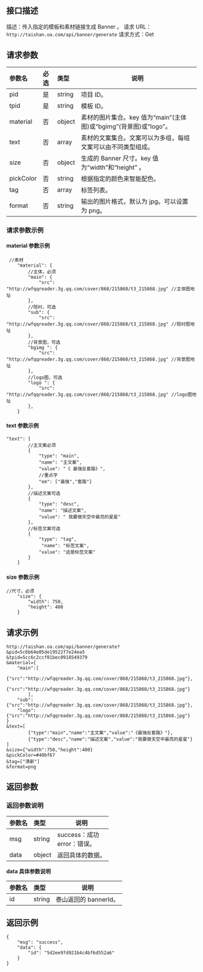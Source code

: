 ## 接口描述
描述：传入指定的模板和素材链接生成 Banner 。
请求 URL：`http://taishan.oa.com/api/banner/generate`
请求方式：Get

## 请求参数

| 参数名    | 必选 | 类型   | 说明                                                         |
| :-------- | :--- | :----- | ------------------------------------------------------------ |
| pid       | 是   | string | 项目 ID。                                                       |
| tpid      | 是   | string | 模板 ID。                                                       |
| material  | 否   | object | 素材的图片集合。key 值为“main”(主体图)或“bgimg”(背景图)或“logo”。 |
| text      | 否   | array  | 素材的文案集合。文案可以为多组，每组文案可以由不同类型组成。   |
| size      | 否   | object | 生成的 Banner 尺寸。key 值为“width”和“height” 。                |
| pickColor | 否   | string | 根据指定的颜色来智能配色。                                     |
| tag       | 否   | array  | 标签列表。                                                     |
| format    | 否   | string | 输出的图片格式，默认为 jpg。可以设置为 png。                       |

### 请求参数示例
#### material 参数示例

```
 //素材
    "material": {
        //主体，必须
        "main": {
            "src": "http://wfqqreader.3g.qq.com/cover/868/215868/t3_215868.jpg" //主体图地址
        },
        //陪衬，可选
        "sub": {
            "src": "http://wfqqreader.3g.qq.com/cover/868/215868/t3_215868.jpg" //陪衬图地址
        },
        //背景图，可选
        "bgimg ": {
            "src": "http://wfqqreader.3g.qq.com/cover/868/215868/t3_215868.jpg" //背景图地址
        },
        //logo图，可选
        "logo ": {
            "src": "http://wfqqreader.3g.qq.com/cover/868/215868/t3_215868.jpg" //logo图地址
        },
    }
```


#### text 参数示例

```
"text": [
        //主文案必须
        {
            "type": "main",
            "name": "主文案",
            "value": "《 最强反套路》",
            //重点字
            "em": ["最强","套路"]
        },
        //描述文案可选
        {
            "type": "desc",
            "name": "描述文案",
            "value": " 我要做天空中最亮的星星" 
        },
        //标签文案可选
        {
            "type": "tag",
             "name": "标签文案",
            "value": "这是标签文案"
        }
    ]
```

#### size 参数示例


```
//尺寸，必须
    "size": {
        "width": 750,
        "height": 400
    }
```

## 请求示例 

```
http://taishan.oa.com/api/banner/generate?
&pid=5c6b64e05de19522f7e24ea5
&tpid=5cc6c2ccf01bec0918549379
&material={
    "main":[
            {"src":"http://wfqqreader.3g.qq.com/cover/868/215868/t3_215868.jpg"},
            {"src":"http://wfqqreader.3g.qq.com/cover/868/215868/t3_215868.jpg"}
        ],
    "sub":{"src":"http://wfqqreader.3g.qq.com/cover/868/215868/t3_215868.jpg"},
    "logo":{"src":"http://wfqqreader.3g.qq.com/cover/868/215868/t3_215868.jpg"}
}
&text=[
        {"type":"main","name":"主文案","value":"《最强反套路》"},
        {"type":"desc","name":"描述文案","value":"我要做天空中最亮的星星"}
]
&size={"width":750,"height":400}
&pickColor=#40bf67
&tag=["清新"]
&format=png

```

## 返回参数
### 返回参数说明

| 参数名 | 类型   | 说明                         |
| :----- | :----- | ---------------------------- |
| msg    | string |success：成功<br>error：错误。 |
| data   | object | 返回具体的数据。               |

**data 具体参数说明**

| 参数名 | 类型   | 说明               |
| :----- | :----- | ------------------ |
| id     | string | 泰山返回的 bannerId。  |

## 返回示例

```
{
    "msg": "success",
    "data": {
        "id": "5d2ee97d921b4c4bf6d552a6"
    }
}
```
